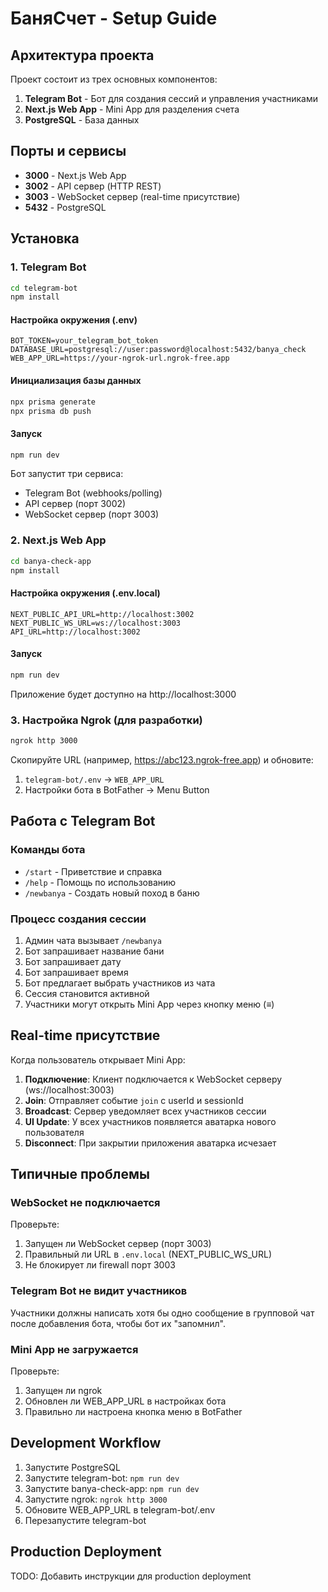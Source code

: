 # БаняСчет - Setup Guide

## Архитектура проекта

Проект состоит из трех основных компонентов:

1. **Telegram Bot** - Бот для создания сессий и управления участниками
2. **Next.js Web App** - Mini App для разделения счета
3. **PostgreSQL** - База данных

## Порты и сервисы

- **3000** - Next.js Web App
- **3002** - API сервер (HTTP REST)
- **3003** - WebSocket сервер (real-time присутствие)
- **5432** - PostgreSQL

## Установка

### 1. Telegram Bot

```bash
cd telegram-bot
npm install
```

#### Настройка окружения (.env)

```env
BOT_TOKEN=your_telegram_bot_token
DATABASE_URL=postgresql://user:password@localhost:5432/banya_check
WEB_APP_URL=https://your-ngrok-url.ngrok-free.app
```

#### Инициализация базы данных

```bash
npx prisma generate
npx prisma db push
```

#### Запуск

```bash
npm run dev
```

Бот запустит три сервиса:
- Telegram Bot (webhooks/polling)
- API сервер (порт 3002)
- WebSocket сервер (порт 3003)

### 2. Next.js Web App

```bash
cd banya-check-app
npm install
```

#### Настройка окружения (.env.local)

```env
NEXT_PUBLIC_API_URL=http://localhost:3002
NEXT_PUBLIC_WS_URL=ws://localhost:3003
API_URL=http://localhost:3002
```

#### Запуск

```bash
npm run dev
```

Приложение будет доступно на http://localhost:3000

### 3. Настройка Ngrok (для разработки)

```bash
ngrok http 3000
```

Скопируйте URL (например, https://abc123.ngrok-free.app) и обновите:
1. `telegram-bot/.env` → `WEB_APP_URL`
2. Настройки бота в BotFather → Menu Button





## Работа с Telegram Bot

### Команды бота

- `/start` - Приветствие и справка
- `/help` - Помощь по использованию
- `/newbanya` - Создать новый поход в баню

### Процесс создания сессии

1. Админ чата вызывает `/newbanya`
2. Бот запрашивает название бани
3. Бот запрашивает дату
4. Бот запрашивает время
5. Бот предлагает выбрать участников из чата
6. Сессия становится активной
7. Участники могут открыть Mini App через кнопку меню (≡)

## Real-time присутствие

Когда пользователь открывает Mini App:

1. **Подключение**: Клиент подключается к WebSocket серверу (ws://localhost:3003)
2. **Join**: Отправляет событие `join` с userId и sessionId
3. **Broadcast**: Сервер уведомляет всех участников сессии
4. **UI Update**: У всех участников появляется аватарка нового пользователя
5. **Disconnect**: При закрытии приложения аватарка исчезает

## Типичные проблемы

### WebSocket не подключается

Проверьте:
1. Запущен ли WebSocket сервер (порт 3003)
2. Правильный ли URL в `.env.local` (NEXT_PUBLIC_WS_URL)
3. Не блокирует ли firewall порт 3003

### Telegram Bot не видит участников

Участники должны написать хотя бы одно сообщение в групповой чат после добавления бота, чтобы бот их "запомнил".

### Mini App не загружается

Проверьте:
1. Запущен ли ngrok
2. Обновлен ли WEB_APP_URL в настройках бота
3. Правильно ли настроена кнопка меню в BotFather

## Development Workflow

1. Запустите PostgreSQL
2. Запустите telegram-bot: `npm run dev`
3. Запустите banya-check-app: `npm run dev`
4. Запустите ngrok: `ngrok http 3000`
5. Обновите WEB_APP_URL в telegram-bot/.env
6. Перезапустите telegram-bot

## Production Deployment

TODO: Добавить инструкции для production deployment
